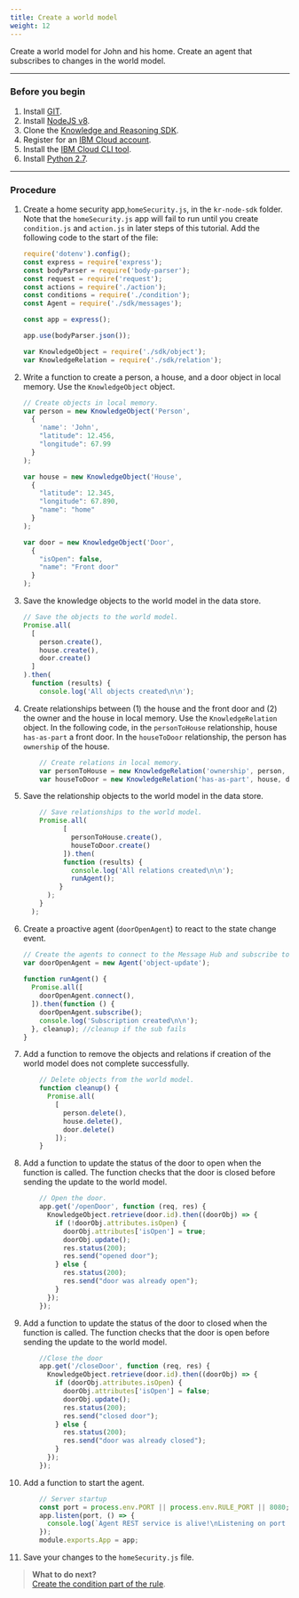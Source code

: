 ```yaml
---
title: Create a world model
weight: 12
---
```


Create a world model for John and his home.  Create an agent that subscribes to changes in the world model.

---
### Before you begin

1. Install [GIT](https://git-scm.com/downloads).
2. Install [NodeJS v8](https://nodejs.org/dist/v8.9.1/).
3. Clone the [Knowledge and Reasoning SDK](https://github.com/Watson-Personal-Assistant/kr-node-sdk).
4. Register for an [IBM Cloud account](https://www.ibm.com/account/us-en/signup/register.html).
5. Install the [IBM Cloud CLI tool](https://console.bluemix.net/docs/cli/index.html#cli).
6. Install [Python 2.7](https://www.python.org/download/releases/2.7/).

---
### Procedure 

1. Create a home security app,`homeSecurity.js`, in the `kr-node-sdk` folder.  Note that the `homeSecurity.js` app will fail to run until you create `condition.js` and `action.js` in later steps of this tutorial. Add the following code to the start of the file:
    ```javascript
    require('dotenv').config();
    const express = require('express');
    const bodyParser = require('body-parser');
    const request = require('request');
    const actions = require('./action');
    const conditions = require('./condition');
    const Agent = require('./sdk/messages');

    const app = express();

    app.use(bodyParser.json());

    var KnowledgeObject = require('./sdk/object');
    var KnowledgeRelation = require('./sdk/relation');
    ``` 
3. Write a function to create a person, a house, and a door object in local memory. Use the `KnowledgeObject` object.
    ```javascript
    // Create objects in local memory.
    var person = new KnowledgeObject('Person',
      {
        'name': 'John',
        "latitude": 12.456,
        "longitude": 67.99
      }
    );

    var house = new KnowledgeObject('House',
      {
        "latitude": 12.345,
        "longitude": 67.890,
        "name": "home"
      }
    );

    var door = new KnowledgeObject('Door',
      {
        "isOpen": false,
        "name": "Front door"
      }
    );
    
    ```
4. Save the knowledge objects to the world model in the data store.
    ```javascript
    // Save the objects to the world model.
    Promise.all(
      [
        person.create(),
        house.create(),
        door.create()
      ]
    ).then(
      function (results) {
        console.log('All objects created\n\n');

    ```
5.  Create relationships between (1) the house and the front door and (2) the owner and the house in local memory. Use the `KnowledgeRelation` object. In the following code, in the `personToHouse` relationship, house `has-as-part` a front door. In the `houseToDoor` relationship, the person has `ownership` of the house.
    ```javascript
        // Create relations in local memory.
        var personToHouse = new KnowledgeRelation('ownership', person, house);
        var houseToDoor = new KnowledgeRelation('has-as-part', house, door);
    ```
6.  Save the relationship objects to the world model in the data store.
    ```javascript
        // Save relationships to the world model.
        Promise.all(
              [
                personToHouse.create(),
                houseToDoor.create()
              ]).then(
              function (results) {
                console.log('All relations created\n\n');
                runAgent();
             }
          );
        }
      );
    ```
7. Create a proactive agent (`doorOpenAgent`) to react to the state change event.
    ```javascript
    // Create the agents to connect to the Message Hub and subscribe to events.
    var doorOpenAgent = new Agent('object-update');
      
    function runAgent() {
      Promise.all([
        doorOpenAgent.connect(),
      ]).then(function () {
        doorOpenAgent.subscribe();
        console.log('Subscription created\n\n');
      }, cleanup); //cleanup if the sub fails
    }
    ```
8.  Add a function to remove the objects and relations if creation of the world model does not complete successfully.
    ```javascript
        // Delete objects from the world model.
        function cleanup() {
          Promise.all(
            [
              person.delete(),
              house.delete(),
              door.delete()
            ]);
        }

    ```
9.  Add a function to update the status of the door to open when the function is called.  The function checks that the door is closed before sending the update to the world model.
    ```javascript
        // Open the door.
        app.get('/openDoor', function (req, res) {
          KnowledgeObject.retrieve(door.id).then((doorObj) => {
            if (!doorObj.attributes.isOpen) {
              doorObj.attributes['isOpen'] = true;
              doorObj.update();
              res.status(200);
              res.send("opened door");
            } else {
              res.status(200);
              res.send("door was already open");
            }
          });
        });

    ```
10. Add a function to update the status of the door to closed when the function is called.  The function checks that the door is open before sending the update to the world model.
    ```javascript
        //Close the door
        app.get('/closeDoor', function (req, res) {
          KnowledgeObject.retrieve(door.id).then((doorObj) => {
            if (doorObj.attributes.isOpen) {
              doorObj.attributes['isOpen'] = false;
              doorObj.update();
              res.status(200);
              res.send("closed door");
            } else {
              res.status(200);
              res.send("door was already closed");
            }
          });
        });

    ```
11. Add a function to start the agent.
    ```javascript
        // Server startup
        const port = process.env.PORT || process.env.RULE_PORT || 8080;
        app.listen(port, () => {
          console.log(`Agent REST service is alive!\nListening on port ${port}\n\n`)
        });
        module.exports.App = app;

    ```
12. Save your changes to the `homeSecurity.js` file.

> **What to do next?**<br/>
[Create the condition part of the rule]({{site.baseurl}}/knowledge/create-condition-function).
